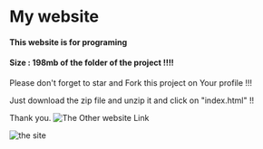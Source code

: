 # My website
#### This website is for programing
#### Size : 198mb of the folder of the project !!!! 
Please don't forget to star and Fork this project on Your profile !!!

Just download the zip file and unzip it and click on "index.html" !!

Thank you.
![The Other website Link](https://Programing-channel.mohamedehab10.repl.co)

![the site](https://mohamed20911.github.io/Programming/)
